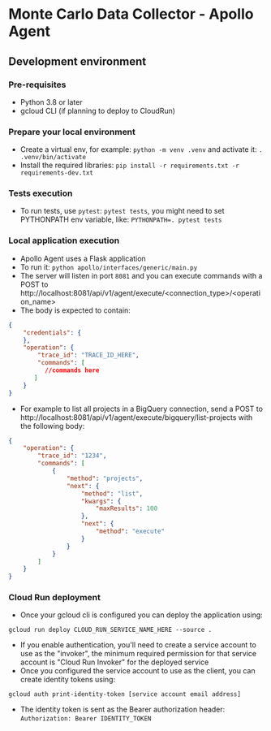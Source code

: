 # Monte Carlo Data Collector - Apollo Agent

## Development environment
### Pre-requisites
- Python 3.8 or later
- gcloud CLI (if planning to deploy to CloudRun)

### Prepare your local environment
- Create a virtual env, for example: `python -m venv .venv` and activate it: `. .venv/bin/activate`
- Install the required libraries: `pip install -r requirements.txt -r requirements-dev.txt`

### Tests execution
- To run tests, use `pytest`: `pytest tests`, you might need to set PYTHONPATH env variable, like: `PYTHONPATH=. pytest tests`

### Local application execution
- Apollo Agent uses a Flask application
- To run it: `python apollo/interfaces/generic/main.py`
- The server will listen in port `8081` and you can execute commands with a POST to http://localhost:8081/api/v1/agent/execute/<connection_type>/<operation_name>
- The body is expected to contain:
```json
{
    "credentials": {
    },
    "operation": {
        "trace_id": "TRACE_ID_HERE",
        "commands": [
          //commands here
       ]
    }
}
```
- For example to list all projects in a BigQuery connection, send a POST to http://localhost:8081/api/v1/agent/execute/bigquery/list-projects with the following body:
```json
{
    "operation": {
        "trace_id": "1234",
        "commands": [
            {
                "method": "projects",
                "next": {
                    "method": "list",
                    "kwargs": {
                        "maxResults": 100
                    },
                    "next": {
                        "method": "execute"
                    }
                }
            }
        ]
    }
}
```
### Cloud Run deployment
- Once your gcloud cli is configured you can deploy the application using:
```shell
gcloud run deploy CLOUD_RUN_SERVICE_NAME_HERE --source .
```
- If you enable authentication, you'll need to create a service account to use as the "invoker", the minimum required permission for that service account is "Cloud Run Invoker" for the deployed service
- Once you configured the service account to use as the client, you can create identity tokens using:
```shell
gcloud auth print-identity-token [service account email address]
```
- The identity token is sent as the Bearer authorization header: `Authorization: Bearer IDENTITY_TOKEN`
